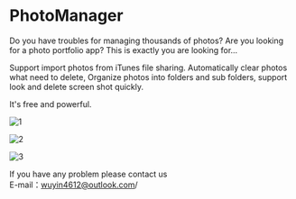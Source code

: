# PhotoManager

Do you have troubles for managing thousands of photos? Are you looking for a photo portfolio app? This is exactly you are looking for...

Support import photos from iTunes file sharing.
Automatically clear photos what need to delete, Organize photos into folders and sub folders, support look and delete screen shot quickly.

It's free and powerful.

![1](https://is1-ssl.mzstatic.com/image/thumb/Purple122/v4/a1/85/92/a185929e-6d95-c37f-ab6e-87d2b272aae4/pr_source.jpg/300x300bb.jpg?1489369559285)

![2](https://is1-ssl.mzstatic.com/image/thumb/Purple111/v4/08/fa/1d/08fa1dcd-9719-9933-6f63-b04952b567ee/pr_source.jpg/300x300bb.jpg?1489369559286)

![3](https://is1-ssl.mzstatic.com/image/thumb/Purple122/v4/9a/36/06/9a36062d-a05e-2e4a-a62e-26269d33dac2/pr_source.jpg/300x300bb.jpg?1489369559287)

If you have any problem please contact us<br>
E-mail：wuyin4612@outlook.com/<br>
